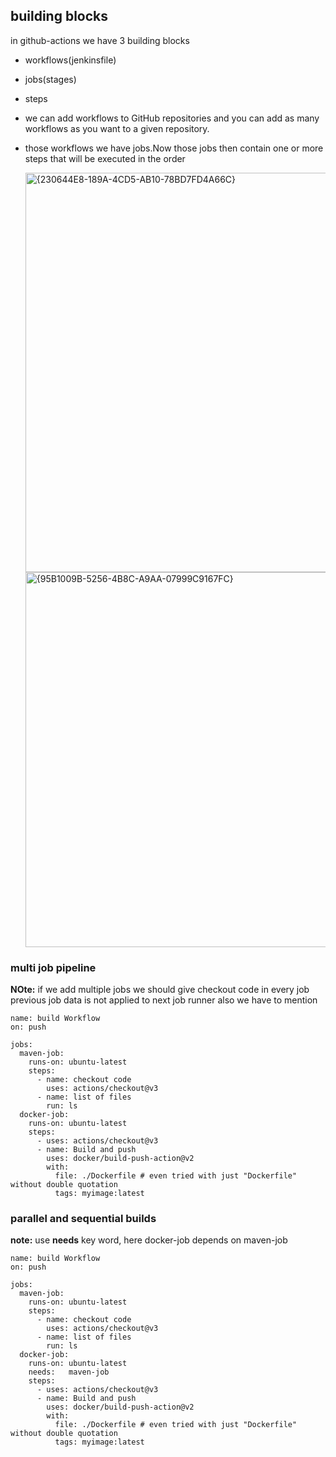 ## building blocks

in github-actions we have 3 building blocks
 - workflows(jenkinsfile)
 - jobs(stages)
 - steps

 - we can add workflows to GitHub repositories and you can add as many workflows as you want to a given repository.
 - those workflows we have jobs.Now those jobs then contain one or more steps that will be executed in the order


   <img width="639" alt="{230644E8-189A-4CD5-AB10-78BD7FD4A66C}" src="https://github.com/user-attachments/assets/388a24c6-5a42-4e89-80be-794da4d41d5f" />
   

   <img width="600" alt="{95B1009B-5256-4B8C-A9AA-07999C9167FC}" src="https://github.com/user-attachments/assets/d998810a-a62f-4b3f-8920-1cc41288824d" />
### multi job pipeline
**NOte:** if we add multiple jobs we should give checkout code in every job previous job data is not applied to next job runner also we have to mention
```
name: build Workflow
on: push

jobs:
  maven-job:
    runs-on: ubuntu-latest
    steps:
      - name: checkout code
        uses: actions/checkout@v3
      - name: list of files
        run: ls
  docker-job:
    runs-on: ubuntu-latest
    steps:
      - uses: actions/checkout@v3
      - name: Build and push
        uses: docker/build-push-action@v2
        with:
          file: ./Dockerfile # even tried with just "Dockerfile" without double quotation
          tags: myimage:latest
  ```
### parallel and sequential builds
**note:** use **needs** key word, here docker-job depends on maven-job
```
name: build Workflow
on: push

jobs:
  maven-job:
    runs-on: ubuntu-latest
    steps:
      - name: checkout code
        uses: actions/checkout@v3
      - name: list of files
        run: ls
  docker-job:
    runs-on: ubuntu-latest
    needs:   maven-job
    steps:
      - uses: actions/checkout@v3
      - name: Build and push
        uses: docker/build-push-action@v2
        with:
          file: ./Dockerfile # even tried with just "Dockerfile" without double quotation
          tags: myimage:latest
  ```
